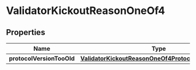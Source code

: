 
# ValidatorKickoutReasonOneOf4

## Properties
| Name | Type | Description | Notes |
| ------------ | ------------- | ------------- | ------------- |
| **protocolVersionTooOld** | [**ValidatorKickoutReasonOneOf4ProtocolVersionTooOld**](ValidatorKickoutReasonOneOf4ProtocolVersionTooOld.md) |  |  |



